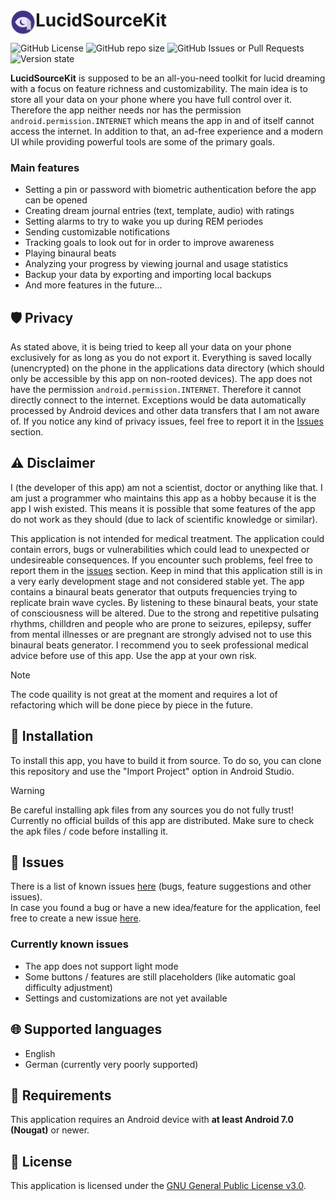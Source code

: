 # <img alt="LucidSourceKit-Icon" align="left" src="https://raw.githubusercontent.com/BitFlaker/lucidsourcekit/main/.github/icon.png" height="40px" /> LucidSourceKit
![GitHub License](https://img.shields.io/github/license/BitFlaker/lucidsourcekit)
![GitHub repo size](https://img.shields.io/github/repo-size/BitFlaker/lucidsourcekit)
![GitHub Issues or Pull Requests](https://img.shields.io/github/issues/BitFlaker/lucidsourcekit)
![Version state](https://img.shields.io/badge/version_state-early_alpha-A04EED)

**LucidSourceKit** is supposed to be an all-you-need toolkit for lucid dreaming with a focus on feature richness and customizability. The main idea is to store all your data on your phone where you have full control over it. Therefore the app neither needs nor has the permission `android.permission.INTERNET` which means the app in and of itself cannot access the internet. In addition to that, an ad-free experience and a modern UI while providing powerful tools are some of the primary goals.

### Main features
* Setting a pin or password with biometric authentication before the app can be opened
* Creating dream journal entries (text, template, audio) with ratings
* Setting alarms to try to wake you up during REM periodes
* Sending customizable notifications
* Tracking goals to look out for in order to improve awareness
* Playing binaural beats
* Analyzing your progress by viewing journal and usage statistics
* Backup your data by exporting and importing local backups
* And more features in the future...

## 🛡️ Privacy
As stated above, it is being tried to keep all your data on your phone exclusively for as long as you do not export it. Everything is saved locally (unencrypted) on the phone in the applications data directory (which should only be accessible by this app on non-rooted devices). The app does not have the permission `android.permission.INTERNET`. Therefore it cannot directly connect to the internet. Exceptions would be data automatically processed by Android devices and other data transfers that I am not aware of. If you notice any kind of privacy issues, feel free to report it in the [Issues](https://github.com/BitFlaker/lucidsourcekit/issues) section.

## ⚠️ Disclaimer
I (the developer of this app) am not a scientist, doctor or anything like that. I am just a programmer who maintains this app as a hobby because it is the app I wish existed. This means it is possible that some features of the app do not work as they should (due to lack of scientific knowledge or similar).

This application is not intended for medical treatment. The application could contain errors, bugs or vulnerabilities which could lead to unexpected or undesireable consequences. If you encounter such problems, feel free to report them in the [issues](https://github.com/BitFlaker/lucidsourcekit/issues) section. Keep in mind that this application still is in a very early development stage and not considered stable yet. The app contains a binaural beats generator that outputs frequencies trying to replicate brain wave cycles. By listening to these binaural beats, your state of consciousness will be altered. Due to the strong and repetitive pulsating rhythms, chilldren and people who are prone to seizures, epilepsy, suffer from mental illnesses or are pregnant are strongly advised not to use this binaural beats generator. I recommend you to seek professional medical advice before use of this app.
Use the app at your own risk.

> [!NOTE]
> The code quaility is not great at the moment and requires a lot of refactoring which will be done piece by piece in the future.

## 🚀 Installation
To install this app, you have to build it from source. To do so, you can clone this repository and use the "Import Project" option in Android Studio.

> [!WARNING]  
> Be careful installing apk files from any sources you do not fully trust! Currently no official builds of this app are distributed. Make sure to check the apk files / code before installing it.

## 🎯 Issues
There is a list of known issues [here](https://github.com/BitFlaker/lucidsourcekit/issues) (bugs, feature suggestions and other issues).\
In case you found a bug or have a new idea/feature for the application, feel free to create a new issue [here](https://github.com/BitFlaker/lucidsourcekit/issues/new).

### Currently known issues
* The app does not support light mode
* Some buttons / features are still placeholders (like automatic goal difficulty adjustment)
* Settings and customizations are not yet available

## 🌐 Supported languages
* English
* German (currently very poorly supported)

## 📱 Requirements
This application requires an Android device with **at least Android 7.0 (Nougat)** or newer.

## 📜 License
This application is licensed under the [GNU General Public License v3.0](https://choosealicense.com/licenses/gpl-3.0/).
